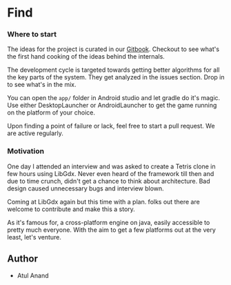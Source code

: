 # Find

### Where to start

The ideas for the project is curated in our [Gitbook](https://app.gitbook.com/@blind-1/s/blind/). Checkout to see what's the first hand cooking of the ideas behind the internals.

The development cycle is targeted towards getting better algorithms for all the key parts of the system. They get analyzed in the issues section. Drop in to see what's in the mix.

You can open the `app/` folder in Android studio and let gradle do it's magic. Use either DesktopLauncher or AndroidLauncher to get the game running on the platform of your choice.

Upon finding a point of failure or lack, feel free to start a pull request. We are active regularly.

### Motivation

One day I attended an interview and was asked to create a Tetris clone in few hours using LibGdx. Never even heard of the framework till then and due to time crunch, didn't get a chance to think about architecture. Bad design caused unnecessary bugs and interview blown.

Coming at LibGdx again but this time with a plan. folks out there are welcome to contribute and make this a story.

As it's famous for, a cross-platform engine on java, easily accessible to pretty much everyone. With the aim to get a few platforms out at the very least, let's venture.

## Author

* Atul Anand

